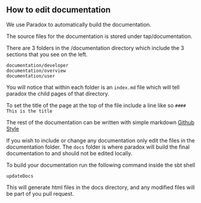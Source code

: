 ## How to edit documentation

We use Paradox to automatically build the documentation.

The source files for the documentation is stored under tap/documentation.

There are 3 folders in the /documentation directory which include the 3 sections that you see on the left.

```
documentation/developer
documentation/overview
documentation/user
```

You will notice that within each folder is an `index.md` file which will tell paradox the child pages of that directory.

To set the title of the page at the top of the file include a line like so `#### This is the title`

The rest of the documentation can be written with simple markdown [Github Style](https://help.github.com/articles/basic-writing-and-formatting-syntax/)

If you wish to include or change any documentation only edit the files in the documentation folder. The `docs` folder is where paradox will build the final documentation to and should not be edited locally.

To build your documentation run the following command inside the sbt shell

```
updateDocs
```  

This will generate html files in the docs directory, and any modified files will be 
part of you pull request.
